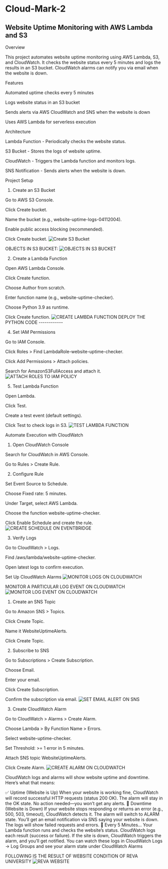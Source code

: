 # Cloud-Mark-2

## Website Uptime Monitoring with AWS Lambda and S3

Overview

This project automates website uptime monitoring using AWS Lambda, S3, and CloudWatch. It checks the website status every 5 minutes and logs the results in an S3 bucket. CloudWatch alarms can notify you via email when the website is down.

Features

Automated uptime checks every 5 minutes

Logs website status in an S3 bucket

Sends alerts via AWS CloudWatch and SNS when the website is down

Uses AWS Lambda for serverless execution

Architecture

Lambda Function - Periodically checks the website status.

S3 Bucket - Stores the logs of website uptime.

CloudWatch - Triggers the Lambda function and monitors logs.

SNS Notification - Sends alerts when the website is down.

Project Setup

1. Create an S3 Bucket

Go to AWS S3 Console.

Click Create bucket.

Name the bucket (e.g., website-uptime-logs-04112004).

Enable public access blocking (recommended).

Click Create bucket.
![Create S3 Bucket](screenshots/create_s3_bucket.jpg)

OBJECTS IN S3 BUCKET:
![OBJECTS IN S3 BUCKET](screenshots/Obj_in_S3_bucket.jpg)

2. Create a Lambda Function

Open AWS Lambda Console.

Click Create function.

Choose Author from scratch.

Enter function name (e.g., website-uptime-checker).

Choose Python 3.9 as runtime.

Click Create function.
![CREATE LAMBDA FUNCTION](screenshots/create_lambda_function.jpg)
DEPLOY THE PYTHON CODE ------------

4. Set IAM Permissions

Go to IAM Console.

Click Roles > Find LambdaRole-website-uptime-checker.

Click Add Permissions > Attach policies.

Search for AmazonS3FullAccess and attach it.
![ATTACH ROLES TO IAM POLICY](screenshots/IAM_policy_attach_to_role.jpg)

5. Test Lambda Function

Open Lambda.

Click Test.

Create a test event (default settings).

Click Test to check logs in S3.
![TEST LAMBDA FUNCTION](screenshots/success_test_lambda_function.jpg)

Automate Execution with CloudWatch

1. Open CloudWatch Console

Search for CloudWatch in AWS Console.

Go to Rules > Create Rule.

2. Configure Rule

Set Event Source to Schedule.

Choose Fixed rate: 5 minutes.

Under Target, select AWS Lambda.

Choose the function website-uptime-checker.

Click Enable Schedule and create the rule.
![CREATE SCHEDULE ON EVENTBRIDGE](screenshots/create_schedule_eventbridge.jpg)

3. Verify Logs

Go to CloudWatch > Logs.

Find /aws/lambda/website-uptime-checker.

Open latest logs to confirm execution.

Set Up CloudWatch Alarms
![MONITOR LOGS ON CLOUDWATCH](screenshots/monitor_logs_cloudwatch.jpg)

MONITOR A PARTICULAR LOG EVENT ON CLOUDWATCH
![MONITOR LOG EVENT ON CLOUDWATCH](screenshots/monitor_log_event_cloudwatch.jpg)

1. Create an SNS Topic

Go to Amazon SNS > Topics.

Click Create Topic.

Name it WebsiteUptimeAlerts.

Click Create Topic.

2. Subscribe to SNS

Go to Subscriptions > Create Subscription.

Choose Email.

Enter your email.

Click Create Subscription.

Confirm the subscription via email.
![SET EMAIL ALERT ON SNS](screenshots/SNS_alert_email.jpg)

3. Create CloudWatch Alarm

Go to CloudWatch > Alarms > Create Alarm.

Choose Lambda > By Function Name > Errors.

Select website-uptime-checker.

Set Threshold: >= 1 error in 5 minutes.

Attach SNS topic WebsiteUptimeAlerts.

Click Create Alarm.
![CREATE ALARM ON CLOUDWATCH](screenshots/created_alarm_cloudwatch.jpg)

CloudWatch logs and alarms will show website uptime and downtime. Here’s what that means:

✅ Uptime (Website is Up)
When your website is working fine, CloudWatch will record successful HTTP requests (status 200 OK).
The alarm will stay in the OK state.
No action needed—you won’t get any alerts.
🚨 Downtime (Website is Down)
If your website stops responding or returns an error (e.g., 500, 503, timeout), CloudWatch detects it.
The alarm will switch to ALARM state.
You’ll get an email notification via SNS saying your website is down.
The logs will show failed requests and errors.
🔄 Every 5 Minutes…
Your Lambda function runs and checks the website’s status.
CloudWatch logs each result (success or failure).
If the site is down, CloudWatch triggers the alarm, and you’ll get notified.
You can watch these logs in CloudWatch Logs → Log Groups and see your alarm state under CloudWatch Alarms

FOLLOWING IS THE RESULT OF WEBSITE CONDITION  OF REVA UNIVERSITY 
![REVA WEBSITE](screenshots/final_result_reva_website.jpg)
